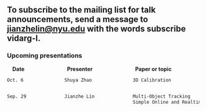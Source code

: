 ## To subscribe to the mailing list for talk announcements, send a message to **<jianzhelin@nyu.edu>** with the words subscribe vidarg-l. 
### Upcoming presentations

&emsp;**Date** &emsp; &emsp; &emsp; &emsp; &emsp; &emsp; **Presenter** &emsp; &emsp; &emsp; &emsp; &emsp; &emsp; **Paper or topic**
```markdown 
Oct. 6               Shuya Zhao               3D Calibration
                                              
```

```markdown 
Sep. 29              Jianzhe Lin              Multi-Object Tracking
                                              Simple Online and Realtime Tracking with a Deep Association Metric<https://arxiv.org/abs/1703.07402>
```
